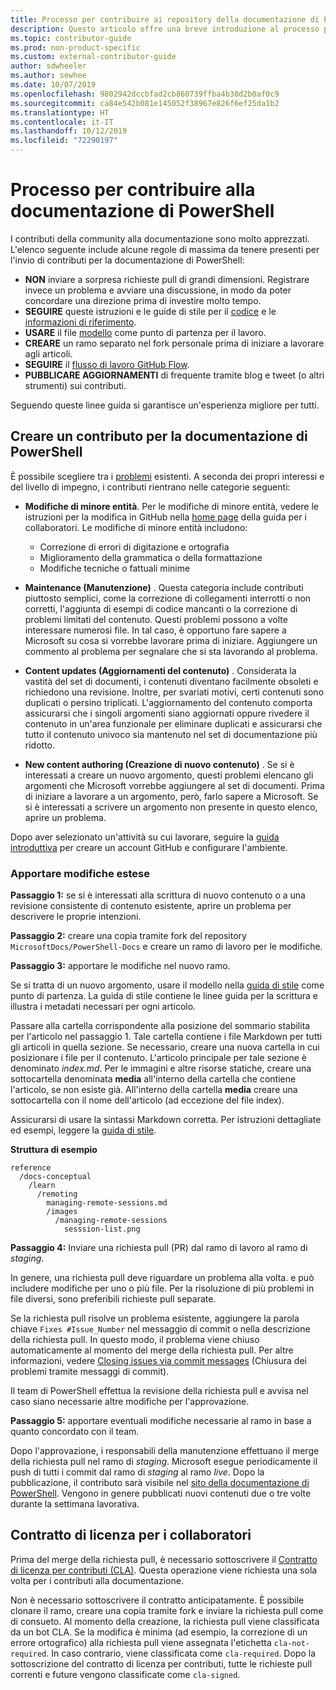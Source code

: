 ```yaml
---
title: Processo per contribuire ai repository della documentazione di PowerShell
description: Questo articolo offre una breve introduzione al processo per inviare contributi per i repository della documentazione di PowerShell. Vengono presentati i repository usati, il processo per l'organizzazione del contenuto e i criteri per la gestione degli esempi di codice e di altri asset.
ms.topic: contributor-guide
ms.prod: non-product-specific
ms.custom: external-contributor-guide
author: sdwheeler
ms.author: sewhee
ms.date: 10/07/2019
ms.openlocfilehash: 9802942dccbfad2cb860739ffba4b30d2b0af0c9
ms.sourcegitcommit: ca84e542b081e145052f38967e826f6ef25da1b2
ms.translationtype: HT
ms.contentlocale: it-IT
ms.lasthandoff: 10/12/2019
ms.locfileid: "72290197"
---
```

# <a name="process-for-contributing-to-powershell-docs"></a>Processo per contribuire alla documentazione di PowerShell

I contributi della community alla documentazione sono molto apprezzati. L'elenco seguente include alcune regole di massima da tenere presenti per l'invio di contributi per la documentazione di PowerShell:

- **NON** inviare a sorpresa richieste pull di grandi dimensioni. Registrare invece un problema e avviare una discussione, in modo da poter concordare una direzione prima di investire molto tempo.
- **SEGUIRE** queste istruzioni e le guide di stile per il [codice](powershell-style-code.md) e le [informazioni di riferimento](powershell-style-reference.md).
- **USARE** il file [modello](powershell-style-basic-markdown.md) come punto di partenza per il lavoro.
- **CREARE** un ramo separato nel fork personale prima di iniziare a lavorare agli articoli.
- **SEGUIRE** il [flusso di lavoro GitHub Flow](../how-to-write-workflows-major.md).
- **PUBBLICARE AGGIORNAMENTI** di frequente tramite blog e tweet (o altri strumenti) sui contributi.

Seguendo queste linee guida si garantisce un'esperienza migliore per tutti.

## <a name="make-a-contribution-to-powershell-docs"></a>Creare un contributo per la documentazione di PowerShell

È possibile scegliere tra i [problemi](https://github.com/MicrosoftDocs/PowerShell-Docs/issues/new/choose) esistenti.
A seconda dei propri interessi e del livello di impegno, i contributi rientrano nelle categorie seguenti:

- **Modifiche di minore entità**. Per le modifiche di minore entità, vedere le istruzioni per la modifica in GitHub nella [home page](../index.md#quick-edits-to-existing-documents) della guida per i collaboratori. Le modifiche di minore entità includono:

  - Correzione di errori di digitazione e ortografia
  - Miglioramento della grammatica o della formattazione
  - Modifiche tecniche o fattuali minime

- **Maintenance (Manutenzione)** . Questa categoria include contributi piuttosto semplici, come la correzione di collegamenti interrotti o non corretti, l'aggiunta di esempi di codice mancanti o la correzione di problemi limitati del contenuto. Questi problemi possono a volte interessare numerosi file. In tal caso, è opportuno fare sapere a Microsoft su cosa si vorrebbe lavorare prima di iniziare. Aggiungere un commento al problema per segnalare che si sta lavorando al problema.

- **Content updates (Aggiornamenti del contenuto)** . Considerata la vastità del set di documenti, i contenuti diventano facilmente obsoleti e richiedono una revisione. Inoltre, per svariati motivi, certi contenuti sono duplicati o persino triplicati. L'aggiornamento del contenuto comporta assicurarsi che i singoli argomenti siano aggiornati oppure rivedere il contenuto in un'area funzionale per eliminare duplicati e assicurarsi che tutto il contenuto univoco sia mantenuto nel set di documentazione più ridotto.

- **New content authoring (Creazione di nuovo contenuto)** . Se si è interessati a creare un nuovo argomento, questi problemi elencano gli argomenti che Microsoft vorrebbe aggiungere al set di documenti. Prima di iniziare a lavorare a un argomento, però, farlo sapere a Microsoft. Se si è interessati a scrivere un argomento non presente in questo elenco, aprire un problema.

Dopo aver selezionato un'attività su cui lavorare, seguire la [guida introduttiva](../get-started-setup-github.md) per creare un account GitHub e configurare l'ambiente.

### <a name="making-large-changes"></a>Apportare modifiche estese

**Passaggio 1:** se si è interessati alla scrittura di nuovo contenuto o a una revisione consistente di contenuto esistente, aprire un problema per descrivere le proprie intenzioni.

**Passaggio 2:** creare una copia tramite fork del repository `MicrosoftDocs/PowerShell-Docs` e creare un ramo di lavoro per le modifiche.

**Passaggio 3:** apportare le modifiche nel nuovo ramo.

Se si tratta di un nuovo argomento, usare il modello nella [guida di stile](powershell-style-basic-markdown.md) come punto di partenza. La guida di stile contiene le linee guida per la scrittura e illustra i metadati necessari per ogni articolo.

Passare alla cartella corrispondente alla posizione del sommario stabilita per l'articolo nel passaggio 1.
Tale cartella contiene i file Markdown per tutti gli articoli in quella sezione. Se necessario, creare una nuova cartella in cui posizionare i file per il contenuto. L'articolo principale per tale sezione è denominato *index.md*.
Per le immagini e altre risorse statiche, creare una sottocartella denominata **media** all'interno della cartella che contiene l'articolo, se non esiste già. All'interno della cartella **media** creare una sottocartella con il nome dell'articolo (ad eccezione del file index).

Assicurarsi di usare la sintassi Markdown corretta. Per istruzioni dettagliate ed esempi, leggere la [guida di stile](powershell-style-basic-markdown.md).

**Struttura di esempio**

```
reference
  /docs-conceptual
    /learn
      /remoting
        managing-remote-sessions.md
        /images
          /managing-remote-sessions
            sesssion-list.png
```

**Passaggio 4:** Inviare una richiesta pull (PR) dal ramo di lavoro al ramo di *staging*.

In genere, una richiesta pull deve riguardare un problema alla volta. e può includere modifiche per uno o più file. Per la risoluzione di più problemi in file diversi, sono preferibili richieste pull separate.

Se la richiesta pull risolve un problema esistente, aggiungere la parola chiave `Fixes #Issue_Number` nel messaggio di commit o nella descrizione della richiesta pull. In questo modo, il problema viene chiuso automaticamente al momento del merge della richiesta pull. Per altre informazioni, vedere [Closing issues via commit messages](https://help.github.com/articles/closing-issues-via-commit-messages/) (Chiusura dei problemi tramite messaggi di commit).

Il team di PowerShell effettua la revisione della richiesta pull e avvisa nel caso siano necessarie altre modifiche per l'approvazione.

**Passaggio 5:** apportare eventuali modifiche necessarie al ramo in base a quanto concordato con il team.

Dopo l'approvazione, i responsabili della manutenzione effettuano il merge della richiesta pull nel ramo di *staging*. Microsoft esegue periodicamente il push di tutti i commit dal ramo di *staging* al ramo *live*. Dopo la pubblicazione, il contributo sarà visibile nel [sito della documentazione di PowerShell](https://docs.microsoft.com/PowerShell/). Vengono in genere pubblicati nuovi contenuti due o tre volte durante la settimana lavorativa.

## <a name="contributor-license-agreement"></a>Contratto di licenza per i collaboratori

Prima del merge della richiesta pull, è necessario sottoscrivere il [Contratto di licenza per contributi (CLA)](https://cla.opensource.microsoft.com/MicrosoftDocs/PowerShell-Docs). Questa operazione viene richiesta una sola volta per i contributi alla documentazione.

Non è necessario sottoscrivere il contratto anticipatamente. È possibile clonare il ramo, creare una copia tramite fork e inviare la richiesta pull come di consueto.
Al momento della creazione, la richiesta pull viene classificata da un bot CLA. Se la modifica è minima (ad esempio, la correzione di un errore ortografico) alla richiesta pull viene assegnata l'etichetta `cla-not-required`. In caso contrario, viene classificata come `cla-required`. Dopo la sottoscrizione del contratto di licenza per contributi, tutte le richieste pull correnti e future vengono classificate come `cla-signed`.
